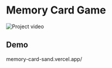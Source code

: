 # Memory Card Game

![Project video](https://github.com/jabaaq/Memory-Card/assets/113661042/db1cd285-1365-408f-9a7a-372a9ebfd9ce)

## Demo

memory-card-sand.vercel.app/
